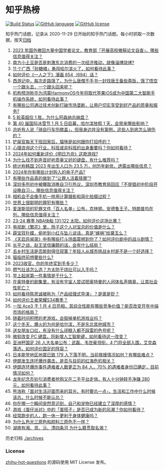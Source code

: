 # 知乎热榜
[![Build Status](https://github.com/ToWeLong/zhihu-hot-questions/workflows/CI/badge.svg)](https://github.com/ToWeLong/zhihu-hot-questions/actions)
[![GitHub language](https://img.shields.io/badge/language-golang-orange.svg)](https://golang.org/)
[![GitHub license](https://img.shields.io/github/license/ToWeLong/zhihu-hot-questions)](https://github.com/ToWeLong/zhihu-hot-questions/blob/main/LICENSE)

知乎热门话题，记录从 2020-11-29 日开始的知乎热门话题。每小时抓取一次数据，按天[归档](./archives)

<!-- BEGIN -->

1. [2023 年国外撤回大量中国学者论文，教育部「开展高校撤稿论文自查」，哪些信息值得关注？](https://www.zhihu.com/question/637994136)
1. [南方小土豆是否是刺激东北消费的一次经济推动，就像淄博烧烤?](https://www.zhihu.com/question/637108506)
1. [11 个广西「砂糖橘」勇闯哈尔滨火了，如何看待此事？](https://www.zhihu.com/question/637724173)
1. [如何评价《一人之下》漫画 654（694）话？](https://www.zhihu.com/question/638090672)
1. [西游记中，每次走路饿了，为什么唐僧不手书一封找唐王备些斋饭，饿了悟空一个跟头去，一个跟头回来呢？](https://www.zhihu.com/question/631276920)
1. [机构预测称华为鸿蒙HarmonyOS今年将取代苹果iOS成为中国第二大智能手机操作系统，如何看待此事？](https://www.zhihu.com/question/637835234)
1. [有哪些公司通过技术创新打破市场垄断，让用户切实享受到好产品的质量和服务?](https://www.zhihu.com/question/637631278)
1. [5 轮英超仅 1 胜，为什么阿森纳总崩盘？](https://www.zhihu.com/question/637778313)
1. [第 40 届国际冰雪节 1 月 5 日启幕，哈尔滨放假 1 天，会带来哪些影响？](https://www.zhihu.com/question/637993641)
1. [总听有人说「骑自行车伤膝盖」，但我身边并没有案例，这些人到底怎么骑伤的？](https://www.zhihu.com/question/637782257)
1. [铲屎官每天下班回家后，猫咪是如何跟你打招呼的？](https://www.zhihu.com/question/629209215)
1. [心理咨询这个行业，科班或非科班的出身重要吗？你如何看待？](https://www.zhihu.com/question/636255983)
1. [2024年如何重新评价《明日方舟》这款游戏?](https://www.zhihu.com/question/637454782)
1. [为什么找不到声音好听质量又好的键盘，有什么推荐吗？](https://www.zhihu.com/question/635393278)
1. [统计称韩国 2023 年出生人口为 23.5 万，创历年新低，透露出哪些信息？](https://www.zhihu.com/question/637791835)
1. [2024年你有哪些计划购入的电子产品?](https://www.zhihu.com/question/636759010)
1. [有哪些作品真的做到了“让罪人活着赎罪”?](https://www.zhihu.com/question/637712244)
1. [深圳多所初中被曝取消晚自习引热议，深圳市教育局回应「不提倡初中阶段开设晚自习」，哪些信息值得关注？](https://www.zhihu.com/question/637990585)
1. [相机会不会像手机一样用计算摄影和简化拍摄过程？](https://www.zhihu.com/question/593804570)
1. [世界上很聪明的罪犯有哪些？](https://www.zhihu.com/question/303113488)
1. [爱泼斯坦的犯罪文件「百人名单」公布，克林顿、安德鲁王子、特朗普均在列，哪些信息值得关注？](https://www.zhihu.com/question/637992346)
1. [23-24 赛季 NBA快船 131:122 太阳，如何评价这场比赛？](https://www.zhihu.com/question/637939219)
1. [电视剧《繁花》里，玲子这个人对宝总的价值是什么？](https://www.zhihu.com/question/637524857)
1. [薛宝钗扑蝶，偷听到小红与坠儿谈话，真是“嫁祸”给黛玉么？](https://www.zhihu.com/question/637754021)
1. [《天启异闻录》中有哪些打斗场面震撼到你了？如何评价剧中的战斗剧情？](https://www.zhihu.com/question/637991355)
1. [长平之战，赵王坚信廉颇的话，会有什么结局？](https://www.zhihu.com/question/634915309)
1. [去乡村生活是否能耐得住寂寞？年轻人从城市转战乡村是不是一个好选择？](https://www.zhihu.com/question/637820160)
1. [猫临终前想要些什么?](https://www.zhihu.com/question/28352696)
1. [2023收官，你的年终奖到手多少？](https://www.zhihu.com/question/637086026)
1. [燃气灶该怎么选？方太防干烧灶可以入手吗？](https://www.zhihu.com/question/637959757)
1. [早上起床第一件事情是干什么？](https://www.zhihu.com/question/629542570)
1. [在奥特曼的剧集里，有没有宇宙人尝试把奥特曼的人间体名声搞臭，让其社会性死亡？](https://www.zhihu.com/question/636418566)
1. [如何看待陈思诚被称为「产品经理式导演」？是褒是贬？](https://www.zhihu.com/question/636451106)
1. [如何评价王者荣耀S34赛季？](https://www.zhihu.com/question/637598819)
1. [一加 Ace3 于 1 月 4 日亮相，其综合性能有哪些竞争价值？能否改变开年中端市场的格局？](https://www.zhihu.com/question/637953245)
1. [随着时间积攒的老游戏，会毁掉单机游戏业吗？](https://www.zhihu.com/question/637086942)
1. [这个冬天，爆火的为何是哈尔滨，不是东北其他城市？](https://www.zhihu.com/question/637777982)
1. [送女朋友口红，有没有什么闭眼入都不踩雷的色号呢？](https://www.zhihu.com/question/541285996)
1. [微软改变 PC 键盘，将新增人工智能键，如何看待这一改变？](https://www.zhihu.com/question/637998972)
1. [亚洲杯国足 26 人大名单公布：武磊、韦世豪领衔，4 门将全部入围，艾克森落选，如何评价国足的阵容？](https://www.zhihu.com/question/637962911)
1. [日本能登地区地震已致 179 人下落不明，当前救援情况如何？有哪些难点？](https://www.zhihu.com/question/638048222)
1. [伊朗发生连环爆炸袭击，是否与目前的红海危机相关？](https://www.zhihu.com/question/637908955)
1. [伊朗连环爆炸事件遇难者人数更正为 84 人，70% 的遇难者身份已确定，目前情况如何？](https://www.zhihu.com/question/637995807)
1. [龙年纪念币钞引消费者抢购又在二手平台走俏，有人十分钟转手净赚 280 元，如何看待此事？](https://www.zhihu.com/question/637998669)
1. [熊浩称「面对生活迎面而来的耳光，有时要怂一点」，生活和工作中什么时候该怂，什么时候不能认怂？](https://www.zhihu.com/question/636281503)
1. [你在哪一个瞬间突然意识到，自己和宠物已经建立了深厚的感情？](https://www.zhihu.com/question/632807352)
1. [游戏《蛋仔派对》中的「蛋搭子」是否已成为新的风潮？你如何看待？](https://www.zhihu.com/question/634183012)
1. [经常跑步的人，跑一休一更利于身体健康吗？](https://www.zhihu.com/question/635396529)
1. [为什么色光三原色和颜料三原色不一样？](https://www.zhihu.com/question/59001448)
1. [湖南有湘、资、沅、澧四条河,为什么籍贯取名湘？](https://www.zhihu.com/question/343594837)

<!-- END -->

历史归档 [./archives](./archives)


### License
[zhihu-hot-questions](https://github.com/towelong/zhihu-hot-questions) 的源码使用 MIT License 发布。